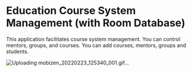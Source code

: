 # Education Course System Management (with Room Database)
This application facilitates course system management. You can control mentors, groups, and courses. You can add courses, mentors, groups and students.

![Uploading mobizen_20220223_125340_001.gif…]()

